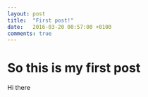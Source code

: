 ```yaml
---
layout: post
title:  "First post!"
date:   2016-03-20 00:57:00 +0100
comments: true
---
```


# So this is my first post

Hi there